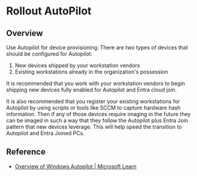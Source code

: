 #  Rollout AutoPilot

## Overview

Use Autopilot for device provisioning. There are two types of devices that should be configured for Autopilot:

1. New devices shipped by your workstation vendors
1. Existing workstations already in the organization's possession

It is recommended that you work with your workstation vendors to begin shipping new devices fully enabled for Autopilot and Entra cloud join.

It is also recommended that you register your existing workstations for Autopilot by using scripts or tools like SCCM to capture hardware hash information. Then if any of those devices require imaging in the future they can be imaged in such a way that they follow the Autopilot plus Entra Join pattern that new devices leverage. This will help speed the transition to Autopilot and Entra Joined PCs.

## Reference

* [Overview of Windows Autopilot | Microsoft Learn](https://learn.microsoft.com/autopilot/windows-autopilot)
